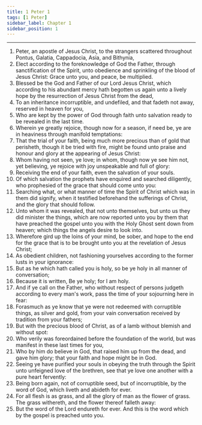 ```yaml
---
title: 1 Peter 1
tags: [1 Peter]
sidebar_label: Chapter 1
sidebar_position: 1
---
```


---
1. Peter, an apostle of Jesus Christ, to the strangers scattered throughout Pontus, Galatia, Cappadocia, Asia, and Bithynia,
2. Elect according to the foreknowledge of God the Father, through sanctification of the Spirit, unto obedience and sprinkling of the blood of Jesus Christ: Grace unto you, and peace, be multiplied.
3. Blessed be the God and Father of our Lord Jesus Christ, which according to his abundant mercy hath begotten us again unto a lively hope by the resurrection of Jesus Christ from the dead,
4. To an inheritance incorruptible, and undefiled, and that fadeth not away, reserved in heaven for you,
5. Who are kept by the power of God through faith unto salvation ready to be revealed in the last time.
6. Wherein ye greatly rejoice, though now for a season, if need be, ye are in heaviness through manifold temptations:
7. That the trial of your faith, being much more precious than of gold that perisheth, though it be tried with fire, might be found unto praise and honour and glory at the appearing of Jesus Christ:
8. Whom having not seen, ye love; in whom, though now ye see him not, yet believing, ye rejoice with joy unspeakable and full of glory:
9. Receiving the end of your faith, even the salvation of your souls.
10. Of which salvation the prophets have enquired and searched diligently, who prophesied of the grace that should come unto you:
11. Searching what, or what manner of time the Spirit of Christ which was in them did signify, when it testified beforehand the sufferings of Christ, and the glory that should follow.
12. Unto whom it was revealed, that not unto themselves, but unto us they did minister the things, which are now reported unto you by them that have preached the gospel unto you with the Holy Ghost sent down from heaven; which things the angels desire to look into.
13. Wherefore gird up the loins of your mind, be sober, and hope to the end for the grace that is to be brought unto you at the revelation of Jesus Christ;
14. As obedient children, not fashioning yourselves according to the former lusts in your ignorance:
15. But as he which hath called you is holy, so be ye holy in all manner of conversation;
16. Because it is written, Be ye holy; for I am holy.
17. And if ye call on the Father, who without respect of persons judgeth according to every man's work, pass the time of your sojourning here in fear:
18. Forasmuch as ye know that ye were not redeemed with corruptible things, as silver and gold, from your vain conversation received by tradition from your fathers;
19. But with the precious blood of Christ, as of a lamb without blemish and without spot:
20. Who verily was foreordained before the foundation of the world, but was manifest in these last times for you,
21. Who by him do believe in God, that raised him up from the dead, and gave him glory; that your faith and hope might be in God.
22. Seeing ye have purified your souls in obeying the truth through the Spirit unto unfeigned love of the brethren, see that ye love one another with a pure heart fervently:
23. Being born again, not of corruptible seed, but of incorruptible, by the word of God, which liveth and abideth for ever.
24. For all flesh is as grass, and all the glory of man as the flower of grass. The grass withereth, and the flower thereof falleth away:
25. But the word of the Lord endureth for ever. And this is the word which by the gospel is preached unto you.